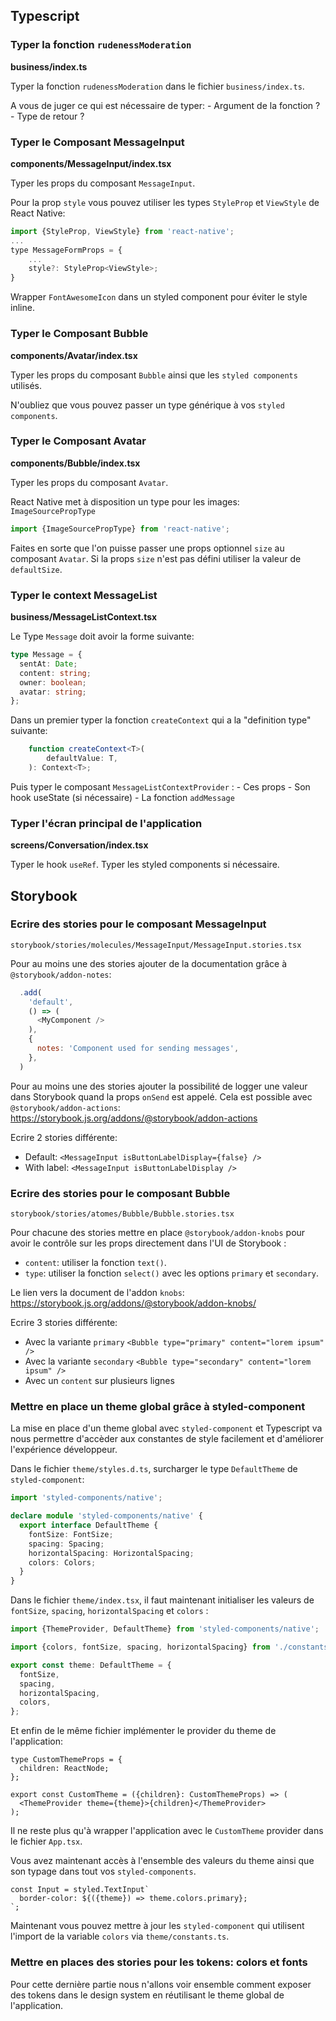 ## Typescript
### Typer la fonction `rudenessModeration`
**business/index.ts**

Typer la fonction `rudenessModeration` dans le fichier `business/index.ts`.

A vous de juger ce qui est nécessaire de typer:
    - Argument de la fonction ?
    - Type de retour ?

### Typer le Composant MessageInput
**components/MessageInput/index.tsx**

Typer les props du composant `MessageInput`.

Pour la prop `style` vous pouvez utiliser les types `StyleProp` et `ViewStyle` de React Native:

```js
import {StyleProp, ViewStyle} from 'react-native';
...
type MessageFormProps = {
    ...
    style?: StyleProp<ViewStyle>;
}
```

Wrapper `FontAwesomeIcon` dans un styled component pour éviter le style inline.

### Typer le Composant Bubble
**components/Avatar/index.tsx**

Typer les props du composant `Bubble` ainsi que les `styled components` utilisés.

N'oubliez que vous pouvez passer un type générique à vos `styled components`. 

### Typer le Composant Avatar
**components/Bubble/index.tsx**

Typer les props du composant `Avatar`.

React Native met à disposition un type pour les images: `ImageSourcePropType`
```js
import {ImageSourcePropType} from 'react-native';
```

Faites en sorte que l'on puisse passer une props optionnel `size` au composant `Avatar`. Si la props `size` n'est pas défini utiliser la valeur de `defaultSize`. 

### Typer le context MessageList
**business/MessageListContext.tsx**

Le Type `Message` doit avoir la forme suivante:
```ts
type Message = {
  sentAt: Date;
  content: string;
  owner: boolean;
  avatar: string;
};
```

Dans un premier typer la fonction `createContext` qui a la "definition type" suivante:
```ts
    function createContext<T>(
        defaultValue: T,
    ): Context<T>;
```

Puis typer le composant `MessageListContextProvider` :
    - Ces props
    - Son hook useState (si nécessaire)
    - La fonction `addMessage`


### Typer l'écran principal de l'application
**screens/Conversation/index.tsx**

Typer le hook `useRef`.
Typer les styled components si nécessaire.


## Storybook

### Ecrire des stories pour le composant MessageInput
`storybook/stories/molecules/MessageInput/MessageInput.stories.tsx`

Pour au moins une des stories ajouter de la documentation grâce à `@storybook/addon-notes`:
```js
  .add(
    'default',
    () => (
      <MyComponent />
    ),
    {
      notes: 'Component used for sending messages',
    },
  )
```

Pour au moins une des stories ajouter la possibilité de logger une valeur dans Storybook quand la props `onSend` est appelé. Cela est possible avec `@storybook/addon-actions`: https://storybook.js.org/addons/@storybook/addon-actions

Ecrire 2 stories différente:
- Default: `<MessageInput isButtonLabelDisplay={false} />`
- With label: `<MessageInput isButtonLabelDisplay />`


### Ecrire des stories pour le composant Bubble
`storybook/stories/atomes/Bubble/Bubble.stories.tsx`

Pour chacune des stories mettre en place `@storybook/addon-knobs` pour avoir le contrôle sur les props directement dans l'UI de Storybook : 
- `content`: utiliser la fonction `text()`.
- `type`: utiliser la fonction `select()` avec les options `primary` et `secondary`.

Le lien vers la document de l'addon `knobs`: https://storybook.js.org/addons/@storybook/addon-knobs/

Ecrire 3 stories différente:
- Avec la variante `primary` `<Bubble type="primary" content="lorem ipsum" />`
- Avec la variante `secondary` `<Bubble type="secondary" content="lorem ipsum" />`
- Avec un `content` sur plusieurs lignes 

### Mettre en place un theme global grâce à styled-component

La mise en place d'un theme global avec `styled-component` et Typescript va nous permettre d'accèder aux constantes de style facilement et d'améliorer l'expérience développeur.

Dans le fichier `theme/styles.d.ts`, surcharger le type `DefaultTheme` de `styled-component`:
```ts
import 'styled-components/native';

declare module 'styled-components/native' {
  export interface DefaultTheme {
    fontSize: FontSize;
    spacing: Spacing;
    horizontalSpacing: HorizontalSpacing;
    colors: Colors;
  }
}
```

Dans le fichier `theme/index.tsx`, il faut maintenant initialiser les valeurs de `fontSize`, `spacing`, `horizontalSpacing` et `colors` :
```ts
import {ThemeProvider, DefaultTheme} from 'styled-components/native';

import {colors, fontSize, spacing, horizontalSpacing} from './constants';

export const theme: DefaultTheme = {
  fontSize,
  spacing,
  horizontalSpacing,
  colors,
};
```

Et enfin de le même fichier implémenter le provider du theme de l'application:
```tsx
type CustomThemeProps = {
  children: ReactNode;
};

export const CustomTheme = ({children}: CustomThemeProps) => (
  <ThemeProvider theme={theme}>{children}</ThemeProvider>
);
```

Il ne reste plus qu'à wrapper l'application avec le `CustomTheme` provider dans le fichier `App.tsx`.

Vous avez maintenant accès à l'ensemble des valeurs du theme ainsi que son typage dans tout vos `styled-components`.

```tsx
const Input = styled.TextInput`
  border-color: ${({theme}) => theme.colors.primary};
`;
```

Maintenant vous pouvez mettre à jour les `styled-component` qui utilisent l'import de la variable `colors` via `theme/constants.ts`. 

### Mettre en places des stories pour les tokens: colors et fonts

Pour cette dernière partie nous n'allons voir ensemble comment exposer des tokens dans le design system en réutilisant le theme global de l'application. 
